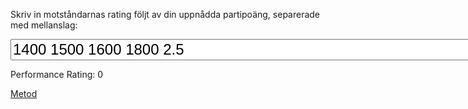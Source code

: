 
Skriv in motståndarnas rating följt av din uppnådda partipoäng, separerade med mellanslag:

<input type="text" id="INPUT" oninput="calculate()" size=50 value="1400 1500 1600 1800 2.5" style="font-size:24px">

Performance Rating: <span id="PR">0</span>

[Metod](https://github.com/ChristerNilsson/Seniorschack/blob/main/SrS/Klubben/Medlemmar/Christer_Nilsson/Performance_Calculator/index.coffee)

<script src="index.js"></script>
